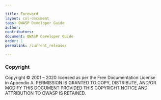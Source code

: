 ```yaml
---

title: Foreword
layout: col-document
tags: OWASP Developer Guide
author:
contributors:
document: OWASP Developer Guide
order: 1
permalink: /current_release/

---
```


<From the OWASP board>

### Copyright

Copyright © 2001 – 2020 licensed as per the Free Documentation License in Appendix A.
PERMISSION IS GRANTED TO COPY, DISTRIBUTE, AND/OR MODIFY THIS DOCUMENT PROVIDED THIS COPYRIGHT NOTICE AND ATTRIBUTION TO OWASP IS RETAINED.
